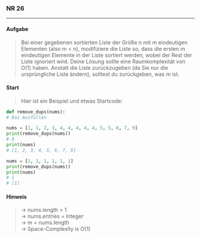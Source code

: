### NR 26

---

#### Aufgabe

> Bei einer gegebenen sortierten Liste der Größe n mit m eindeutigen Elementen (also m < n), modifiziere die Liste so, dass die ersten m eindeutigen Elemente in der Liste sortiert werden, wobei der Rest der Liste ignoriert wird. Deine Lösung sollte eine Raumkomplexität von O(1) haben. Anstatt die Liste zurückzugeben (da Sie nur die ursprüngliche Liste ändern), solltest du zurückgeben, was m ist.

#### Start

> Hier ist ein Beispiel und etwas Startcode:

```py
def remove_dups(nums):
# Das Ausfüllen

nums = [1, 1, 2, 3, 4, 4, 4, 4, 4, 5, 5, 6, 7, 9]
print(remove_dups(nums))
# 8
print(nums)
# [1, 2, 3, 4, 5, 6, 7, 9]

nums = [1, 1, 1, 1, 1, 1]
print(remove_dups(nums))
print(nums)
# 1
# [1]
```

#### Hinweis

> -> nums.length > 1<br>
> -> nums.entries = Integer<br>
> -> m = nums.length<br>
> -> Space-Complexity is O(1)<br>
